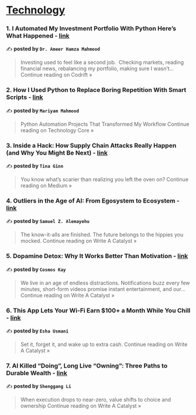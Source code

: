 
<h1><a href=https://medium.com/tag/technology/recommended target="_blank" rel="noopener noreferrer">Technology</a></h1>
<h3>1. I Automated My Investment Portfolio With Python Here’s What Happened - <a href="https://medium.com/codrift/i-automated-my-investment-portfolio-with-python-heres-what-happened-3c42a67342f2?source=rss------technology-5" target="_blank" rel="noopener noreferrer">link</a></h3>

✍️ **posted by `Dr. Ameer Hamza Mahmood`**

<blockquote>Investing used to feel like a second job.
 Checking markets, reading financial news, rebalancing my portfolio, making sure I wasn’t…
Continue reading on Codrift »</blockquote>

<h3>2. How I Used Python to Replace Boring Repetition With Smart Scripts - <a href="https://medium.com/technology-core/how-i-used-python-to-replace-boring-repetition-with-smart-scripts-8366d73b8e7d?source=rss------technology-5" target="_blank" rel="noopener noreferrer">link</a></h3>

✍️ **posted by `Mariyam Mahmood`**

<blockquote>Python Automation Projects That Transformed My Workflow
Continue reading on Technology Core »</blockquote>

<h3>3. Inside a Hack: How Supply Chain Attacks Really Happen (and Why You Might Be Next) - <a href="https://medium.com/@tinaginn/inside-a-hack-how-supply-chain-attacks-really-happen-and-why-you-might-be-next-1c6bb819f636?source=rss------technology-5" target="_blank" rel="noopener noreferrer">link</a></h3>

✍️ **posted by `Tina Ginn`**

<blockquote>You know what’s scarier than realizing you left the oven on?
Continue reading on Medium »</blockquote>

<h3>4. Outliers in the Age of AI: From Egosystem to Ecosystem - <a href="https://medium.com/write-a-catalyst/outliers-in-the-age-of-ai-from-egosystem-to-ecosystem-564f311c8f0c?source=rss------technology-5" target="_blank" rel="noopener noreferrer">link</a></h3>

✍️ **posted by `Samuel Z. Alemayehu`**

<blockquote>The know-it-alls are finished. The future belongs to the hippies you mocked.
Continue reading on Write A Catalyst »</blockquote>

<h3>5. Dopamine Detox: Why It Works Better Than Motivation - <a href="https://medium.com/write-a-catalyst/dopamine-detox-why-it-works-better-than-motivation-b893b61b11a1?source=rss------technology-5" target="_blank" rel="noopener noreferrer">link</a></h3>

✍️ **posted by `Cosmos Kay`**

<blockquote>We live in an age of endless distractions. Notifications buzz every few minutes, short-form videos promise instant entertainment, and our…
Continue reading on Write A Catalyst »</blockquote>

<h3>6. This App Lets Your Wi-Fi Earn $100+ a Month While You Chill - <a href="https://medium.com/write-a-catalyst/this-app-lets-your-wi-fi-earn-100-a-month-while-you-chill-7e8111749ebc?source=rss------technology-5" target="_blank" rel="noopener noreferrer">link</a></h3>

✍️ **posted by `Esha Usmani`**

<blockquote>Set it, forget it, and wake up to extra cash.
Continue reading on Write A Catalyst »</blockquote>

<h3>7. AI Killed “Doing”, Long Live “Owning”: Three Paths to Durable Wealth - <a href="https://medium.com/write-a-catalyst/ai-killed-doing-long-live-owning-three-paths-to-durable-wealth-becadc3f3388?source=rss------technology-5" target="_blank" rel="noopener noreferrer">link</a></h3>

✍️ **posted by `Shenggang Li`**

<blockquote>When execution drops to near-zero, value shifts to choice and ownership
Continue reading on Write A Catalyst »</blockquote>

